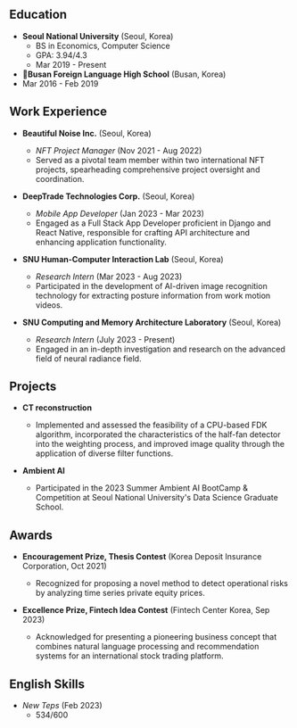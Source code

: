 
## Education
- **Seoul National University** (Seoul, Korea)
  - BS in Economics, Computer Science
  - GPA: 3.94/4.3
  - Mar 2019 - Present
 - **Busan Foreign Language High School** (Busan, Korea)
  - Mar 2016 - Feb 2019
    

## Work Experience
- **Beautiful Noise Inc.** (Seoul, Korea)
  - *NFT Project Manager* (Nov 2021 - Aug 2022)
  - Served as a pivotal team member within two international NFT projects, spearheading comprehensive project oversight and coordination.
  
- **DeepTrade Technologies Corp.** (Seoul, Korea)
  - *Mobile App Developer* (Jan 2023 - Mar 2023)
  - Engaged as a Full Stack App Developer proficient in Django and React Native, responsible for crafting API architecture and enhancing application functionality.
  
- **SNU Human-Computer Interaction Lab** (Seoul, Korea)
  - *Research Intern* (Mar 2023 - Aug 2023)
  - Participated in the development of AI-driven image recognition technology for extracting posture information from work motion videos.
  
- **SNU Computing and Memory Architecture Laboratory** (Seoul, Korea)
  - *Research Intern* (July 2023 - Present)
  - Engaged in an in-depth investigation and research on the advanced field of neural radiance field.

## Projects
- **CT reconstruction**
  - Implemented and assessed the feasibility of a CPU-based FDK algorithm, incorporated the characteristics of the half-fan detector into the weighting process, and improved image quality through the application of diverse filter functions.
  
- **Ambient AI**
  - Participated in the 2023 Summer Ambient AI BootCamp & Competition at Seoul National University's Data Science Graduate School.

## Awards
- **Encouragement Prize, Thesis Contest** (Korea Deposit Insurance Corporation, Oct 2021)
  - Recognized for proposing a novel method to detect operational risks by analyzing time series private equity prices.
  
- **Excellence Prize, Fintech Idea Contest** (Fintech Center Korea, Sep 2023)
  - Acknowledged for presenting a pioneering business concept that combines natural language processing and recommendation systems for an international stock trading platform.

## English Skills
- *New Teps* (Feb 2023)
  - 534/600
